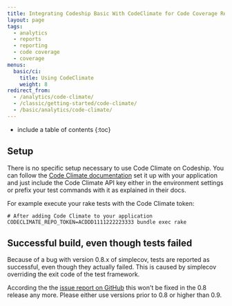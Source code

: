```yaml
---
title: Integrating Codeship Basic With CodeClimate for Code Coverage Reports
layout: page
tags:
  - analytics
  - reports
  - reporting
  - code coverage
  - coverage
menus:
  basic/ci:
    title: Using CodeClimate
    weight: 8
redirect_from:
  - /analytics/code-climate/
  - /classic/getting-started/code-climate/
  - /basic/analytics/code-climate/
---
```


* include a table of contents
{:toc}

## Setup

There is no specific setup necessary to use Code Climate on Codeship.
You can follow the [Code Climate documentation](http://docs.codeclimate.com/article/219-setting-up-test-coverage)
set it up with your application and just include the Code Climate API key either
in the environment settings or prefix your test commands with it as explained in their docs.

For example execute your rake tests with the Code Climate token:

```shell
# After adding Code Climate to your application
CODECLIMATE_REPO_TOKEN=ACDDD1111222223333 bundle exec rake
```

## Successful build, even though tests failed

Because of a bug with version 0.8.x of simplecov, tests are reported as successful, even though they actually failed. This is caused by simplecov overriding the exit code of the test framework.

According the the [issue report on GitHub](https://github.com/colszowka/simplecov/issues/281) this won't be fixed in the 0.8 release any more. Please either use versions prior to 0.8 or higher than 0.9.
